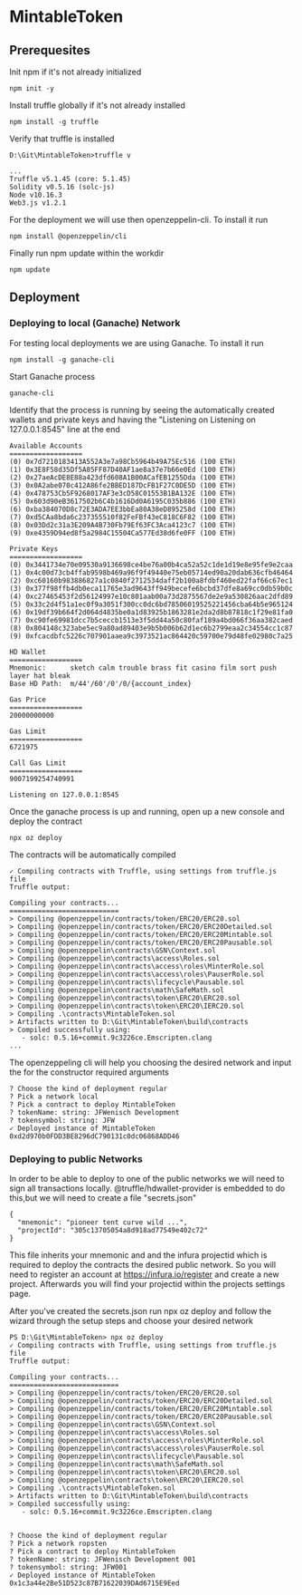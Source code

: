 # MintableToken

## Prerequesites
Init npm if it's not already initialized
```
npm init -y
```

Install truffle globally if it's not already installed

```
npm install -g truffle
```

Verify that truffle is installed

```
D:\Git\MintableToken>truffle v
```

```
...
Truffle v5.1.45 (core: 5.1.45)
Solidity v0.5.16 (solc-js)
Node v10.16.3
Web3.js v1.2.1
```

For the deployment we will use then openzeppelin-cli. To install it run
```
npm install @openzeppelin/cli
```

Finally run npm update within the workdir

```
npm update
```

## Deployment

### Deploying to local (Ganache) Network
For testing local deployments we are using Ganache. To install it run
```
npm install -g ganache-cli
```

Start Ganache process
```
ganache-cli
```

Identify that the process is running by seeing the automatically created wallets and private keys and having the "Listening on Listening on 127.0.0.1:8545" line at the end
```
Available Accounts
==================
(0) 0x7d7210183413A552A3e7a98Cb5964b49A75Ec516 (100 ETH)
(1) 0x3E8F58d35Df5A85FF87D40AF1ae8a37e7b66e0Ed (100 ETH)
(2) 0x27aeAcDE8E88a423dfd608A1B00ACafEB1255Dda (100 ETH)
(3) 0x0A2abe070c412A86fe2BBED187DcFB1F27C0DE5D (100 ETH)
(4) 0x478753Cb5F9268017AF3e3cD58C01553B1BA132E (100 ETH)
(5) 0x603d90eB3617502b6C4b1616Dd0A6195C035b886 (100 ETH)
(6) 0xba384070D8c72E3ADA7EE3bbEa80A38eD895258d (100 ETH)
(7) 0xd5CAa8bda6c237355510f82FeFBf43eC818C6F82 (100 ETH)
(8) 0x03Dd2c31a3E209A4B730Fb79Ef63FC3Aca4123c7 (100 ETH)
(9) 0xe4359D94ed8f5a2984C15504Ca577Ed38d6fe0FF (100 ETH)

Private Keys
==================
(0) 0x3441734e70e09530a9136698ce4be76a00b4ca52a52c1de1d19e8e95fe9e2caa
(1) 0x4c00d73cb4ffab9598b469a96f9f49440e75eb05714ed90a20dab636cfb46464
(2) 0xc60160b983886827a1c0840f2712534daff2b100a8fdbf460ed22faf66c67ec1
(3) 0x377f98ffb4db0eca11765e3ad9643ff949becefe6bcbd37dfe8a69cc0db59b0c
(4) 0xc27465453f2d56124997e10c801aab00a73d2875567de2e9a530826aac2dfd89
(5) 0x33c2d4f51a1ec0f9a3051f300cc0dc6bd78506019525221456cba64b5e965124
(6) 0x19df39b664f2d064d4835be0a1d83925b1863281e2da2d8b87818c1f29e81fa0
(7) 0xc90fe69981dcc7b5ceccb1513e3f5dd44a50c80faf189a4bd066f36aa382caed
(8) 0x804148c323abe5ec9a80ad89403e9b5b006b62d1ec6b2799eaa2c34554cc1c87
(9) 0xfcacdbfc5226c707901aaea9c3973521ac864420c59700e79d48fe02980c7a25

HD Wallet
==================
Mnemonic:      sketch calm trouble brass fit casino film sort push layer hat bleak
Base HD Path:  m/44'/60'/0'/0/{account_index}

Gas Price
==================
20000000000

Gas Limit
==================
6721975

Call Gas Limit
==================
9007199254740991

Listening on 127.0.0.1:8545
```

Once the ganache process is up and running, open up a new console and deploy the contract
```
npx oz deploy
```

The contracts will be automatically compiled

```
✓ Compiling contracts with Truffle, using settings from truffle.js file
Truffle output:

Compiling your contracts...
===========================
> Compiling @openzeppelin/contracts/token/ERC20/ERC20.sol
> Compiling @openzeppelin/contracts/token/ERC20/ERC20Detailed.sol
> Compiling @openzeppelin/contracts/token/ERC20/ERC20Mintable.sol
> Compiling @openzeppelin/contracts/token/ERC20/ERC20Pausable.sol
> Compiling @openzeppelin\contracts\GSN\Context.sol
> Compiling @openzeppelin\contracts\access\Roles.sol
> Compiling @openzeppelin\contracts\access\roles\MinterRole.sol
> Compiling @openzeppelin\contracts\access\roles\PauserRole.sol
> Compiling @openzeppelin\contracts\lifecycle\Pausable.sol
> Compiling @openzeppelin\contracts\math\SafeMath.sol
> Compiling @openzeppelin\contracts\token\ERC20\ERC20.sol
> Compiling @openzeppelin\contracts\token\ERC20\IERC20.sol
> Compiling .\contracts\MintableToken.sol
> Artifacts written to D:\Git\MintableToken\build\contracts
> Compiled successfully using:
   - solc: 0.5.16+commit.9c3226ce.Emscripten.clang
...
```
The openzeppeling cli will help you choosing the desired network and input the for the constructor required arguments

```
? Choose the kind of deployment regular
? Pick a network local
? Pick a contract to deploy MintableToken
? tokenName: string: JFWenisch Development
? tokensymbol: string: JFW
✓ Deployed instance of MintableToken
0xd2d970b0FDD3BE8296dC790131c0dc06868ADD46
```

### Deploying to public Networks
In order to be able to deploy to one of the public networks we will need to sign all transactions locally.
@truffle/hdwallet-provider is embedded to do this,but we will need to create a file "secrets.json"

```
{
  "mnemonic": "pioneer tent curve wild ...",
  "projectId": "305c13705054a8d918ad77549e402c72"
}
```

This file inherits your mnemonic and and the infura projectid which is required to deploy the contracts the desired public network.
So you will need to register an account at https://infura.io/register and create a new project. Afterwards you will find your projectid within the projects settings page.

After you've created the secrets.json run npx oz deploy and follow the wizard through the setup steps and choose your desired network

```
PS D:\Git\MintableToken> npx oz deploy
✓ Compiling contracts with Truffle, using settings from truffle.js file
Truffle output:

Compiling your contracts...
===========================
> Compiling @openzeppelin/contracts/token/ERC20/ERC20.sol
> Compiling @openzeppelin/contracts/token/ERC20/ERC20Detailed.sol
> Compiling @openzeppelin/contracts/token/ERC20/ERC20Mintable.sol
> Compiling @openzeppelin/contracts/token/ERC20/ERC20Pausable.sol
> Compiling @openzeppelin\contracts\GSN\Context.sol
> Compiling @openzeppelin\contracts\access\Roles.sol
> Compiling @openzeppelin\contracts\access\roles\MinterRole.sol
> Compiling @openzeppelin\contracts\access\roles\PauserRole.sol
> Compiling @openzeppelin\contracts\lifecycle\Pausable.sol
> Compiling @openzeppelin\contracts\math\SafeMath.sol
> Compiling @openzeppelin\contracts\token\ERC20\ERC20.sol
> Compiling @openzeppelin\contracts\token\ERC20\IERC20.sol
> Compiling .\contracts\MintableToken.sol
> Artifacts written to D:\Git\MintableToken\build\contracts
> Compiled successfully using:
   - solc: 0.5.16+commit.9c3226ce.Emscripten.clang


? Choose the kind of deployment regular
? Pick a network ropsten
? Pick a contract to deploy MintableToken
? tokenName: string: JFWenisch Development 001
? tokensymbol: string: JFW001
✓ Deployed instance of MintableToken
0x1c3a44e2Be51D523c87B71622039DAd6715E9Eed
```